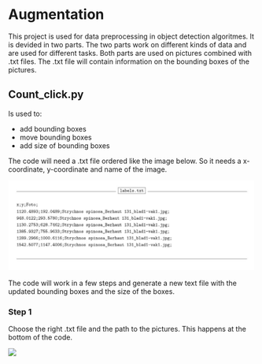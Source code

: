 # Augmentation

This project is used for data preprocessing in object detection algoritmes. It is devided in two parts. 
The two parts work on different kinds of data and are used for different tasks.
Both parts are used on pictures combined with .txt files.
The .txt file will contain information on the bounding boxes of the pictures.


## Count_click.py

Is used to: 
* add bounding boxes
* move bounding boxes
* add size of bounding boxes

The code will need a .txt file ordered like the image below. So it needs a x-coordinate, y-coordinate and name of the image.

<img src="images/lijst.JPG" width="500">

The code will work in a few steps and generate a new text file with the updated bounding boxes and the size of the boxes.

### Step 1
Choose the right .txt file and the path to the pictures.
This happens at the bottom of the code.


<img src="images/step_0.JPG" width="300">


